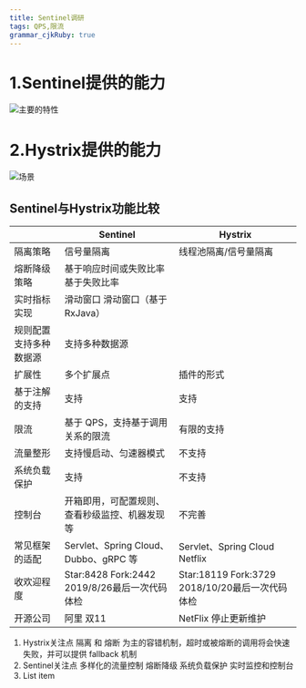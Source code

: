 ```yaml
---
title: Sentinel调研
tags: QPS,限流
grammar_cjkRuby: true
---
```



# 1.Sentinel提供的能力
![主要的特性](https://user-images.githubusercontent.com/9434884/50505538-2c484880-0aaf-11e9-9ffc-cbaaef20be2b.png)


# 2.Hystrix提供的能力
![场景](https://raw.githubusercontent.com/wiki/Netflix/Hystrix/images/soa-2-640.png)


## Sentinel与Hystrix功能比较
|  	| Sentinel | 	Hystrix | 
| -------- | ---------- | ------- |
| 隔离策略 | 信号量隔离 |	线程池隔离/信号量隔离  |
| 熔断降级策略  | 	基于响应时间或失败比率 	基于失败比率  |
| 实时指标实现 |	滑动窗口 	滑动窗口（基于 RxJava）  |
| 规则配置 	支持多种数据源  | 	支持多种数据源  |
| 扩展性  | 	多个扩展点  | 	插件的形式  |
| 基于注解的支持  | 	支持  | 	支持  |
| 限流  | 	基于 QPS，支持基于调用关系的限流  | 	有限的支持  |
| 流量整形  | 	支持慢启动、匀速器模式  | 	不支持  |
| 系统负载保护  | 	支持  | 	不支持  |
| 控制台  | 	开箱即用，可配置规则、查看秒级监控、机器发现等  | 	不完善  |
| 常见框架的适配  | 	Servlet、Spring Cloud、Dubbo、gRPC 等  | 	Servlet、Spring Cloud Netflix  |
| 收欢迎程度 |      Star:8428 Fork:2442 2019/8/26最后一次代码体检   |       Star:18119 Fork:3729  2018/10/20最后一次代码体检     |
| 开源公司 | 阿里  双11  | NetFlix  停止更新维护 |

 1. Hystrix关注点
      隔离 和 熔断 为主的容错机制，超时或被熔断的调用将会快速失败，并可以提供 fallback 机制
 2. Sentinel关注点
    多样化的流量控制
    熔断降级
    系统负载保护
    实时监控和控制台
 3. List item


